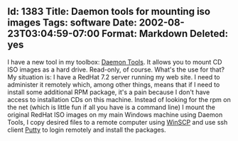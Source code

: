 Id: 1383
Title: Daemon tools for mounting iso images
Tags: software
Date: 2002-08-23T03:04:59-07:00
Format: Markdown
Deleted: yes
--------------
I have a new tool in my toolbox: [Daemon
Tools](http://www.daemon-tools.com/daemon_tools.htm). It allows you to
mount CD ISO images as a hard drive. Read-only, of course. What's the
use for that? My situation is: I have a RedHat 7.2 server running my web
site. I need to administer it remotely which, among other things, means
that if I need to install some additional RPM package, it's a pain
because I don't have access to installation CDs on this machine. Instead
of looking for the rpm on the net (which is little fun if all you have
is a command line) I mount the original RedHat ISO images on my main
Windows machine using Daemon Tools, I copy desired files to a remote
computer using [WinSCP](http://winscp.vse.cz/eng/) and use ssh client
[Putty](http://www.chiark.greenend.org.uk/~sgtatham/putty/) to login
remotely and install the packages.
